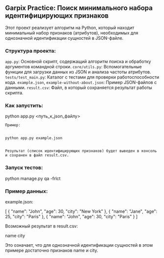 ## Garpix Practice: Поиск минимального набора идентифицирующих признаков

Этот проект реализует алгоритм на Python, который находит минимальный набор признаков (атрибутов), необходимых для однозначной идентификации сущностей в JSON-файле.

### Структура проекта:

  `app.py`: Основной скрипт, содержащий алгоритм поиска и обработку аргументов командной строки.
  `core/utils.py`: Вспомогательные функции для загрузки данных из JSON и анализа частоты атрибутов.
  `tests/test_main.py`: Каталог с тестами для проверки работоспособности кода.
  `example.json`,  `example-without-about.json`:  Пример  JSON-файлов  с  данными.
  `result.csv`: Файл,  в  который  сохраняется  результат  работы  скрипта.

### Как запустить:

python app.py <путь_к_json_файлу>
    

    Пример:

    
    python app.py example.json
    

    Результат (список идентифицирующих признаков) будет выведен в консоль и сохранен в файл result.csv.

### Запуск тестов:

python manage.py qa -frlct 


### Пример данных:

example.json:

[
  {
    "name": "John",
    "age": 30,
    "city": "New York"
  },
  {
    "name": "Jane",
    "age": 25,
    "city": "Paris"
  },
  {
    "name": "John",
    "age": 30,
    "city": "Paris"
  }
]


Возможный  результат  в  result.csv:

name
city


Это  означает,  что  для  однозначной  идентификации  сущностей  в  этом  примере  достаточно  признаков  name  и  city. 